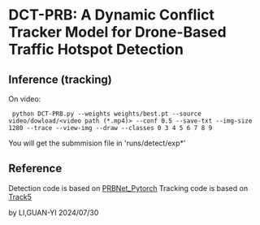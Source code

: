 # DCT-PRB: A Dynamic Conflict Tracker Model for Drone-Based Traffic Hotspot Detection


## Inference (tracking)
On video:
``` shell
 python DCT-PRB.py --weights weights/best.pt --source video/dowload/<video path (*.mp4)> --conf 0.5 --save-txt --img-size 1280 --trace --view-img --draw --classes 0 3 4 5 6 7 8 9
```

You will get the submmision file in 'runs/detect/exp*'

## Reference 
Detection code is based on [PRBNet_Pytorch](https://github.com/pingyang1117/PRBNet_PyTorch)
Tracking code is based on [Track5](https://github.com/NYCU-AICVLab/AICITY_2023_Track5)

by LI,GUAN-YI 2024/07/30
